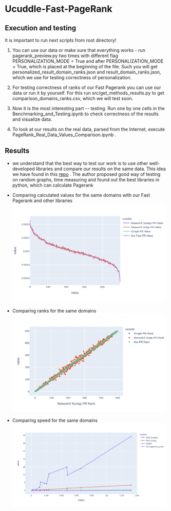 # Ucuddle-Fast-PageRank


## Execution and testing

It is important to run next scripts from root directory!

1. You can use our data or make sure that everything works - run pagerank_preview.py two times
   with different flag PERSONALIZATION_MODE = True and after PERSONALIZATION_MODE = True, 
   which is placed at the beginning of the file. Such you will get personalized_result_domain_ranks.json and result_domain_ranks.json, 
   which we use for testing correctness of personalization.
   
2. For testing correctness of ranks of our Fast Pagerank you can use our data or run it by yourself. 
   For this run src/get_methods_results.py to get comparison_domains_ranks.csv, which we will test soon.
   
3. Now it is the most interesting part -- testing. Run one by one cells in the Benchmarking_and_Testing.ipynb to check 
   correctness of the results and visualize data.
   
4. To look at our results on the real data, parsed from the Internet, execute PageRank_Real_Data_Values_Comparison.ipynb .


## Results

- we understand that the best way to test our work is to use other well-developed libraries and compare our results
on the same data. This idea we have found in this [repo](https://github.com/asajadi/fast-pagerank) . The author proposed 
  good way of testing on random graphs, time measuring and found out the best libraries in python, which can calculate Pagerank
  

- Comparing calculated values for the same domains with our Fast Pagerank and other libraries ![value comparison](media/value_comparison.png)


- Comparing ranks for the same domains ![rank comparison](media/ranks_comparison.png)

  
- Comparing speed for the same domains ![speed comparison](media/speed_comparison.png)
